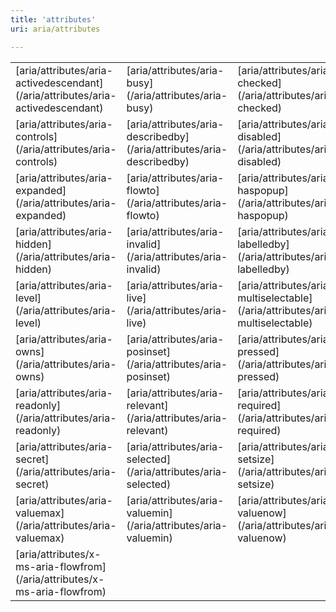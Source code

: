```yaml
---
title: 'attributes'
uri: aria/attributes

---
```

<table class="mw-prefixindex-list-table">
<tr>
<td>
[aria/attributes/aria-activedescendant](/aria/attributes/aria-activedescendant)
</td>
<td>
[aria/attributes/aria-busy](/aria/attributes/aria-busy)
</td>
<td>
[aria/attributes/aria-checked](/aria/attributes/aria-checked)
</td>
</tr>
<tr>
<td>
[aria/attributes/aria-controls](/aria/attributes/aria-controls)
</td>
<td>
[aria/attributes/aria-describedby](/aria/attributes/aria-describedby)
</td>
<td>
[aria/attributes/aria-disabled](/aria/attributes/aria-disabled)
</td>
</tr>
<tr>
<td>
[aria/attributes/aria-expanded](/aria/attributes/aria-expanded)
</td>
<td>
[aria/attributes/aria-flowto](/aria/attributes/aria-flowto)
</td>
<td>
[aria/attributes/aria-haspopup](/aria/attributes/aria-haspopup)
</td>
</tr>
<tr>
<td>
[aria/attributes/aria-hidden](/aria/attributes/aria-hidden)
</td>
<td>
[aria/attributes/aria-invalid](/aria/attributes/aria-invalid)
</td>
<td>
[aria/attributes/aria-labelledby](/aria/attributes/aria-labelledby)
</td>
</tr>
<tr>
<td>
[aria/attributes/aria-level](/aria/attributes/aria-level)
</td>
<td>
[aria/attributes/aria-live](/aria/attributes/aria-live)
</td>
<td>
[aria/attributes/aria-multiselectable](/aria/attributes/aria-multiselectable)
</td>
</tr>
<tr>
<td>
[aria/attributes/aria-owns](/aria/attributes/aria-owns)
</td>
<td>
[aria/attributes/aria-posinset](/aria/attributes/aria-posinset)
</td>
<td>
[aria/attributes/aria-pressed](/aria/attributes/aria-pressed)
</td>
</tr>
<tr>
<td>
[aria/attributes/aria-readonly](/aria/attributes/aria-readonly)
</td>
<td>
[aria/attributes/aria-relevant](/aria/attributes/aria-relevant)
</td>
<td>
[aria/attributes/aria-required](/aria/attributes/aria-required)
</td>
</tr>
<tr>
<td>
[aria/attributes/aria-secret](/aria/attributes/aria-secret)
</td>
<td>
[aria/attributes/aria-selected](/aria/attributes/aria-selected)
</td>
<td>
[aria/attributes/aria-setsize](/aria/attributes/aria-setsize)
</td>
</tr>
<tr>
<td>
[aria/attributes/aria-valuemax](/aria/attributes/aria-valuemax)
</td>
<td>
[aria/attributes/aria-valuemin](/aria/attributes/aria-valuemin)
</td>
<td>
[aria/attributes/aria-valuenow](/aria/attributes/aria-valuenow)
</td>
</tr>
<tr>
<td>
[aria/attributes/x-ms-aria-flowfrom](/aria/attributes/x-ms-aria-flowfrom)
</td>
</tr>
</table>
